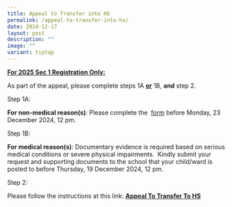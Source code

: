 ```yaml
---
title: Appeal to Transfer into HS
permalink: /appeal-to-transfer-into-hs/
date: 2024-12-17
layout: post
description: ""
image: ""
variant: tiptap
---
```

<p><strong><u>For 2025 Sec 1 Registration Only:</u></strong>
</p>
<p>As part of the appeal, please complete steps 1A <strong><u>or</u></strong> 1B, <strong>and</strong> step
2.</p>
<p>Step 1A:</p>
<p><strong>For non-medical reason(s)</strong>: Please complete the&nbsp;
<a href="https://go.gov.sg/appealtohs22" rel="noopener noreferrer nofollow" target="_blank">form</a>&nbsp;before Monday, 23 December 2024, 12 pm.&nbsp;</p>
<p>Step 1B:</p>
<p><strong>For medical reason(s)</strong>: Documentary evidence is required
based on serious medical conditions or severe physical impairments.&nbsp;
Kindly submit your request and supporting documents to the school that
your child/ward is posted to before Thursday, 19 December 2024, 12 pm.&nbsp;</p>
<p>Step 2:</p>
<p>Please follow the instructions at this link: <strong><a href="https://www.hougangsec.moe.edu.sg/quick-links/appeal/" rel="noopener noreferrer nofollow" target="_blank">Appeal To Transfer To HS</a></strong>
</p>
